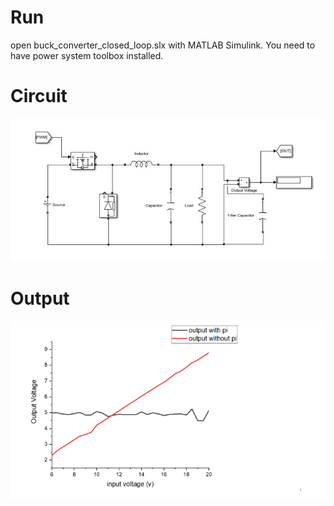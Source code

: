 # Run
open buck_converter_closed_loop.slx with MATLAB Simulink. You need to have power system toolbox installed.
# Circuit
![circuit](images/pi-buck.jpeg)
# Output
![output](images/graph-res.png)

